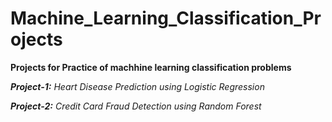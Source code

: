 # Machine_Learning_Classification_Projects

**Projects for Practice of machhine learning classification problems**

_**Project-1:** Heart Disease Prediction using Logistic Regression_

_**Project-2:** Credit Card Fraud Detection using Random Forest_
